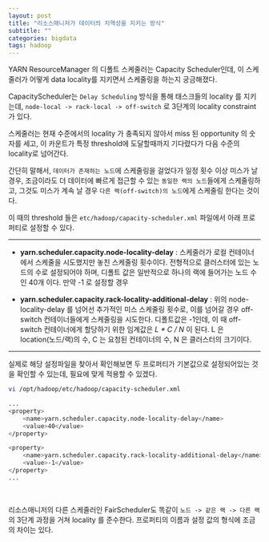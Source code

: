 ```yaml
---
layout: post
title: "리소스매니저가 데이터의 지역성을 지키는 방식"
subtitle: ""
categories: bigdata
tags: hadoop
---
```


YARN ResourceManager 의 디폴트 스케줄러는 Capacity Scheduler인데, 이 스케줄러가 어떻게 data locality를 지키면서 스케줄링을 하는지 궁금해졌다.

CapacityScheduler는 ```Delay Scheduling``` 방식을 통해 태스크들의 locality 를 지키는데, ```node-local -> rack-local -> off-switch``` 로 3단계의 locality constraint 가 있다.

스케줄러는 현재 수준에서의 locality 가 충족되지 않아서 miss 된 opportunity 의 숫자를 세고, 이 카운트가 특정 threshold에 도달할때까지 기다렸다가 다음 수준의 locality로 넘어간다.

간단히 말해서, ```데이터가 존재하는 노드```에 스케줄링을 걸었다가 일정 횟수 이상 미스가 날 경우, 조금이라도 더 데이터에 빠르게 접근할 수 있는 ```동일한 랙의 노드```들에게 스케줄링하고, 그것도 미스가 계속 날 경우 ```다른 랙(off-switch)의 노드```에게 스케줄링 한다는 것이다.

이 때의 threshold 들은 ```etc/hadoop/capacity-scheduler.xml``` 파일에서 아래 프로퍼티로 설정할 수 있다.

---

- **yarn.scheduler.capacity.node-locality-delay** : 스케줄러가 로컬 컨테이너에서 스케줄을 시도했지만 놓친 스케줄링 횟수이다. 전형적으로 클러스터에 있는 노드의 수로 설정되어야 하며, 디폴트 값은 일반적으로 하나의 랙에 들어가는 노드 수인 40개 이다. 만약 -1 로 설정할 경우 

- **yarn.scheduler.capacity.rack-locality-additional-delay** : 위의 node-locality-delay 를 넘어선 추가적인 미스 스케줄링 횟수로, 이를 넘어갈 경우 off-switch 컨테이너들에게 스케줄링을 시도한다. 디폴트값은 -1인데, 이 때 off-switch 컨테이너에게 할당하기 위한 임계값은 *L * C / N* 이 된다. L 은 location(노드/랙)의 수, C 는 요청된 컨테이너의 수, N 은 클러스터의 크기이다.

---

실제로 해당 설정파일을 찾아서 확인해보면 두 프로퍼티가 기본값으로 설정되어있는 것을 확인할 수 있는데, 필요에 맞게 적용할 수 있겠다.

```bash
vi /opt/hadoop/etc/hadoop/capacity-scheduler.xml

...
<property>
    <name>yarn.scheduler.capacity.node-locality-delay</name>
    <value>40</value>
</property>

<property>
    <name>yarn.scheduler.capacity.rack-locality-additional-delay</name>
    <value>-1</value>
</property>
...
```

<br>

리소스매니저의 다른 스케줄러인 FairScheduler도 똑같이 ```노드 -> 같은 랙 -> 다른 랙```의 3단계 과정을 거쳐 locality 를 준수한다.
프로퍼티의 이름과 설정 값의 형식에 조금의 차이는 있다.